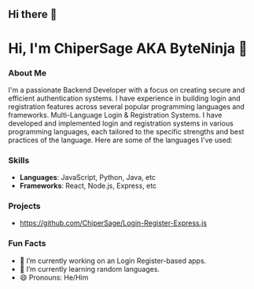 ## Hi there 👋

# Hi, I'm ChiperSage AKA ByteNinja 👋

### About Me
I'm a passionate Backend Developer with a focus on creating secure and efficient authentication systems. I have experience in building login and registration features across several popular programming languages and frameworks. Multi-Language Login & Registration Systems. I have developed and implemented login and registration systems in various programming languages, each tailored to the specific strengths and best practices of the language. Here are some of the languages I've used:

### Skills
- **Languages**: JavaScript, Python, Java, etc
- **Frameworks**: React, Node.js, Express, etc

### Projects

- https://github.com/ChiperSage/Login-Register-Express.js

### Fun Facts
- 🔭 I’m currently working on an Login Register-based apps.
- 🌱 I’m currently learning random languages.
- 😄 Pronouns: He/Him
